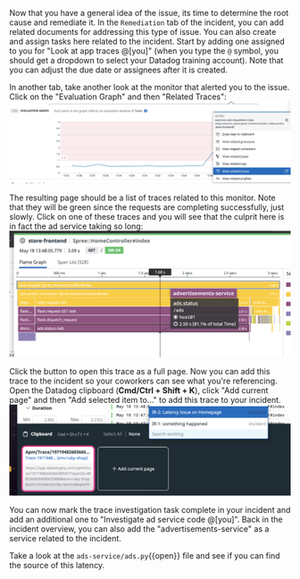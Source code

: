 Now that you have a general idea of the issue, its time to determine the root cause and remediate it. In the `Remediation` tab of the incident, you can add related documents for addressing this type of issue. You can also create and assign tasks here related to the incident. Start by adding one assigned to you for "Look at app traces @[you]" (when you type the `@` symbol, you should get a dropdown to select your Datadog training account). Note that you can adjust the due date or assignees after it is created.

In another tab, take another look at the monitor that alerted you to the issue. Click on the "Evaluation Graph" and then "Related Traces":
![Related Traces](assets/related_traces.png)

The resulting page should be a list of traces related to this monitor. Note that they will be green since the requests are completing successfully, just slowly. Click on one of these traces and you will see that the culprit here is in fact the ad service taking so long:
![Detailed Trace](assets/trace.png)

Click the button to open this trace as a full page. Now you can add this trace to the incident so your coworkers can see what you're referencing. Open the Datadog clipboard (**Cmd/Ctrl + Shift + K**), click "Add current page" and then "Add selected item to..." to add this trace to your incident.
![Add Trace](assets/trace_cb.png)

You can now mark the trace investigation task complete in your incident and add an additional one to "Investigate ad service code @[you]". Back in the incident overview, you can also add the "advertisements-service" as a service related to the incident.

Take a look at the `ads-service/ads.py`{{open}} file and see if you can find the source of this latency. 
